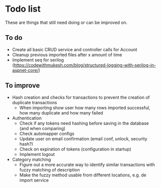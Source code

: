 # Todo list

These are things that still need doing or can be improved on.

## To do

- Create all basic CRUD service and controller calls for Account
- Cleanup previous imported files after x amount of time
- Implement seq for serilog (https://codewithmukesh.com/blog/structured-logging-with-serilog-in-aspnet-core/)

## To improve

- Hash creation and checks for transactions to prevent the creation of duplicate transactions
  - When importing show user how many rows imported successful, how many duplicate and how many failed
- Authentication
  - Check if any tokens need hashing before saving in the database (and when comparing)
  - Check automapper configs
  - Update user on email confirmation (email conf, unlock, security hash?)
  - Check on expiration of tokens (configuration in startup)
  - Implement logout
- Category matching
  - Figure out a more accurate way to identify similar transactions with fuzzy matching of description
  - Make the fuzzy method usable from different locations, e.g. de import service
